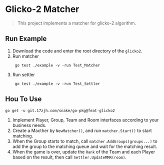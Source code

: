 # Glicko-2 Matcher
> This project implements a matcher for glicko-2 algorithm.


## Run Example

1. Download the code and enter the root directory of the `glicko2`.
2. Run matcher
   ```shell
    go test ./example -v -run Test_Matcher
   ```
3. Run settler
   ```shell
    go test ./example -v -run Test_Settler
   ```


## Hou To Use
```shell
go get -u git.17zjh.com/snake/go-pkg@feat-glicko2
```
1. Implement Player, Group, Team and Room interfaces according to your business needs.
2. Create a Macther by `NewMatcher()`, and run `matcher.Start()` to start matching.
3. When the Group starts to match, call `matcher.AddGroups(groups...)` to add the group to the matching queue and wait for the matching result.
4. When the game is over, update the `Rank` of the Team and each Player based on the result, then call `Settler.UpdateMMR(room)`.